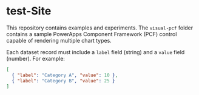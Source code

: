 # test-Site

This repository contains examples and experiments. The `visual-pcf` folder contains a sample PowerApps Component Framework (PCF) control capable of rendering multiple chart types.


Each dataset record must include a `label` field (string) and a `value` field (number). For example:

```json
[
  { "label": "Category A", "value": 10 },
  { "label": "Category B", "value": 25 }
]
```

